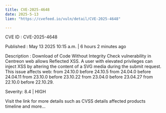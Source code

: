 ```yaml
---
title: CVE-2025-4648
date: 2025-5-13
lien: "https://cvefeed.io/vuln/detail/CVE-2025-4648"

---
```


CVE ID : CVE-2025-4648

Published :  May 13
2025
10:15 a.m. | 6 hours
2 minutes ago

Description : Download of Code Without Integrity Check vulnerability in Centreon web allows Reflected XSS.
A user with elevated privileges can inject XSS by altering the content of a SVG media during the submit request.
This issue affects web: from 24.10.0 before 24.10.5
from 24.04.0 before 24.04.11
from 23.10.0 before 23.10.22
from 23.04.0 before 23.04.27
from 22.10.0 before 22.10.29.

Severity: 8.4 | HIGH

Visit the link for more details
such as CVSS details
affected products
timeline
and more...
